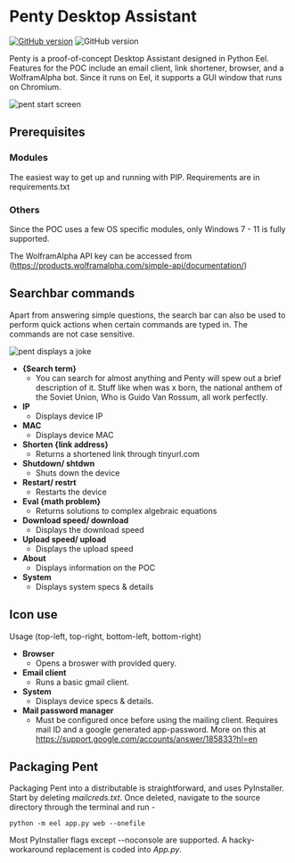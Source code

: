 # Penty Desktop Assistant

[![GitHub version](https://badge.fury.io/gh/jeswinsunsi%2Fpentydesktopassistant.svg)](https://badge.fury.io/gh/jeswinsunsi%2Fpentydesktopassistant) 
![GitHub version](https://img.shields.io/badge/build-passing-green)

Penty is a proof-of-concept Desktop Assistant designed in Python Eel. Features for the POC include an email client, link shortener, browser, and a WolframAlpha bot. Since it runs on Eel, it supports a GUI window that runs on Chromium.

![pent start screen](https://github.com/JeswinSunsi/PentyDesktopAssistant/blob/master/PentSrc/src/web/Media/StartScrExample.PNG) 

## Prerequisites 

### Modules
The easiest way to get up and running with PIP. Requirements are in requirements.txt

### Others
Since the POC uses a few OS specific modules, only Windows 7 - 11 is fully supported.

The WolframAlpha API key can be accessed from (https://products.wolframalpha.com/simple-api/documentation/)

## Searchbar commands
Apart from answering simple questions, the search bar can also be used to perform quick actions when certain commands are typed in. The commands are not case sensitive.

![pent displays a joke](https://github.com/JeswinSunsi/PentyDesktopAssistant/blob/master/PentSrc/src/web/Media/JokeExample.PNG)

- **{Search term}**
  - You can search for almost anything and Penty will spew out a brief description of it. Stuff like when was x born, the national anthem of the Soviet Union, Who is Guido Van Rossum, all work perfectly.
- **IP**
  - Displays device IP
- **MAC**
  - Displays device MAC
- **Shorten {link address}**
  - Returns a shortened link through tinyurl.com
- **Shutdown/ shtdwn**
  - Shuts down the device
- **Restart/ restrt**
  - Restarts the device
- **Eval {math problem}**
  - Returns solutions to complex algebraic equations
- **Download speed/ download**
  - Displays the download speed
- **Upload speed/ upload**
  - Displays the upload speed
- **About**
  - Displays information on the POC
- **System**
  - Displays system specs & details
## Icon use
Usage (top-left, top-right, bottom-left, bottom-right)
- **Browser**
  - Opens a broswer with provided query.
- **Email client**
  - Runs a basic gmail client.
- **System**
  - Displays device specs & details.
- **Mail password manager**
  - Must be configured once before using the mailing client. Requires mail ID and a google generated app-password. More on this at https://support.google.com/accounts/answer/185833?hl=en
  
## Packaging Pent
Packaging Pent into a distributable is straightforward, and uses PyInstaller. Start by deleting *mailcreds.txt*. Once deleted, navigate to the source directory through the terminal and run - 

```python -m eel app.py web --onefile```

Most PyInstaller flags except --noconsole are supported. A hacky-workaround replacement is coded into *App.py*.
